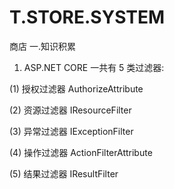 # T.STORE.SYSTEM

商店
一.知识积累

1. ASP.NET CORE 一共有 5 类过滤器:

(1) 授权过滤器 AuthorizeAttribute

(2) 资源过滤器 IResourceFilter

(3) 异常过滤器 IExceptionFilter

(4) 操作过滤器 ActionFilterAttribute

(5) 结果过滤器 IResultFilter
